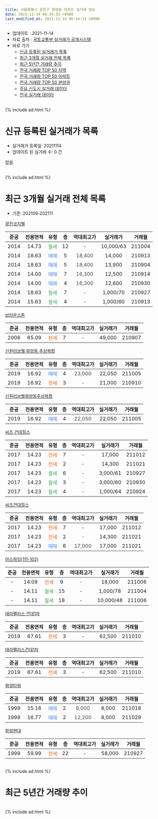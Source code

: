 ```yaml
---
title: 서울특별시 광진구 화양동 아파트 실거래 정보
date: 2021-11-14 06:34:33 +0900
last_modified_at: 2021-11-14 06:34:33 +0900
---
```


* 업데이트 : 2021-11-14
* 자료 출처 : [국토교통부 실거래가 공개시스템](http://rt.molit.go.kr)
* 바로 가기
    * [신규 등록된 실거래가 목록](#신규-등록된-실거래가-목록)
    * [최근 3개월 실거래 전체 목록](#최근-3개월-실거래-전체-목록)
    * [최근 5년간 거래량 추이](#최근-5년간-거래량-추이)
    * [전국 거래량 TOP 50 지역](https://inasie.github.io/apt-trade-info/최근-3개월-전국에서-가장-거래가-많이-발생한-지역)
    * [전국 거래량 TOP 50 아파트](https://inasie.github.io/apt-trade-info/최근-3개월-전국에서-가장-거래가-많이-발생한-아파트)
    * [전국 거래량 TOP 50 분양권](https://inasie.github.io/apt-trade-info/최근-3개월-전국에서-가장-거래가-많이-발생한-분양권)
    * [주요 신도시 실거래 데이터](https://inasie.github.io/apt-trade-info/주요-신도시)
    * [전국 실거래 데이터](https://inasie.github.io/apt-trade-info/전국)
<br>
{% include ad.html %}
<br>

# 신규 등록된 실거래가 목록
* 실거래가 등록일: 20211114
* 업데이트 된 실거래 수: 0 건

없음

<br>
{% include ad.html %}
<br>

# 최근 3개월 실거래 전체 목록
* 기준: 202109-202111


[광진코지웰](https://search.naver.com/search.naver?query=%EC%84%9C%EC%9A%B8%ED%8A%B9%EB%B3%84%EC%8B%9C+%EA%B4%91%EC%A7%84%EA%B5%AC+%ED%99%94%EC%96%91%EB%8F%99+%EA%B4%91%EC%A7%84%EC%BD%94%EC%A7%80%EC%9B%B0)

|준공|전용면적|유형|층|역대최고가|실거래가|거래월|
|:---:|:---:|:---:|:---:|:---:|:---:|:---:|
|2014|14.73|<span style="color:#34a853">월세</span>|12|<span style="color:#444444">-</span>|10,000/63|211004|
|2014|18.63|<span style="color:#4285f3">매매</span>|5|<span style="color:#444444">18,400</span>|14,000|210913|
|2014|18.63|<span style="color:#4285f3">매매</span>|5|<span style="color:#444444">18,400</span>|13,900|210904|
|2014|14.00|<span style="color:#4285f3">매매</span>|7|<span style="color:#444444">16,300</span>|12,500|210914|
|2014|14.00|<span style="color:#4285f3">매매</span>|4|<span style="color:#444444">16,300</span>|12,600|210930|
|2014|18.63|<span style="color:#34a853">월세</span>|7|<span style="color:#444444">-</span>|1,000/70|210927|
|2014|15.63|<span style="color:#34a853">월세</span>|4|<span style="color:#444444">-</span>|1,000/60|210913|

[브라운스톤](https://search.naver.com/search.naver?query=%EC%84%9C%EC%9A%B8%ED%8A%B9%EB%B3%84%EC%8B%9C+%EA%B4%91%EC%A7%84%EA%B5%AC+%ED%99%94%EC%96%91%EB%8F%99+%EB%B8%8C%EB%9D%BC%EC%9A%B4%EC%8A%A4%ED%86%A4)

|준공|전용면적|유형|층|역대최고가|실거래가|거래월|
|:---:|:---:|:---:|:---:|:---:|:---:|:---:|
|2006|65.09|<span style="color:#ff5a00">전세</span>|7|<span style="color:#444444">-</span>|49,000|210907|

[신원리브웰 화양동 주상복합](https://search.naver.com/search.naver?query=%EC%84%9C%EC%9A%B8%ED%8A%B9%EB%B3%84%EC%8B%9C+%EA%B4%91%EC%A7%84%EA%B5%AC+%ED%99%94%EC%96%91%EB%8F%99+%EC%8B%A0%EC%9B%90%EB%A6%AC%EB%B8%8C%EC%9B%B0+%ED%99%94%EC%96%91%EB%8F%99+%EC%A3%BC%EC%83%81%EB%B3%B5%ED%95%A9)

|준공|전용면적|유형|층|역대최고가|실거래가|거래월|
|:---:|:---:|:---:|:---:|:---:|:---:|:---:|
|2019|16.92|<span style="color:#4285f3">매매</span>|4|<span style="color:#444444">23,000</span>|22,050|211005|
|2019|16.92|<span style="color:#ff5a00">전세</span>|3|<span style="color:#444444">-</span>|21,000|210910|

[신원리브웰화양동주상복합](https://search.naver.com/search.naver?query=%EC%84%9C%EC%9A%B8%ED%8A%B9%EB%B3%84%EC%8B%9C+%EA%B4%91%EC%A7%84%EA%B5%AC+%ED%99%94%EC%96%91%EB%8F%99+%EC%8B%A0%EC%9B%90%EB%A6%AC%EB%B8%8C%EC%9B%B0%ED%99%94%EC%96%91%EB%8F%99%EC%A3%BC%EC%83%81%EB%B3%B5%ED%95%A9)

|준공|전용면적|유형|층|역대최고가|실거래가|거래월|
|:---:|:---:|:---:|:---:|:---:|:---:|:---:|
|2019|16.92|<span style="color:#4285f3">매매</span>|4|<span style="color:#444444">22,050</span>|22,050|211005|

[씨즈 건대힐스](https://search.naver.com/search.naver?query=%EC%84%9C%EC%9A%B8%ED%8A%B9%EB%B3%84%EC%8B%9C+%EA%B4%91%EC%A7%84%EA%B5%AC+%ED%99%94%EC%96%91%EB%8F%99+%EC%94%A8%EC%A6%88+%EA%B1%B4%EB%8C%80%ED%9E%90%EC%8A%A4)

|준공|전용면적|유형|층|역대최고가|실거래가|거래월|
|:---:|:---:|:---:|:---:|:---:|:---:|:---:|
|2017|14.23|<span style="color:#ff5a00">전세</span>|7|<span style="color:#444444">-</span>|17,000|211012|
|2017|14.23|<span style="color:#ff5a00">전세</span>|2|<span style="color:#444444">-</span>|14,300|211021|
|2017|14.23|<span style="color:#34a853">월세</span>|6|<span style="color:#444444">-</span>|3,000/61|210927|
|2017|14.23|<span style="color:#34a853">월세</span>|3|<span style="color:#444444">-</span>|3,000/60|210930|
|2017|14.23|<span style="color:#34a853">월세</span>|4|<span style="color:#444444">-</span>|1,000/64|210924|

[씨즈건대힐스](https://search.naver.com/search.naver?query=%EC%84%9C%EC%9A%B8%ED%8A%B9%EB%B3%84%EC%8B%9C+%EA%B4%91%EC%A7%84%EA%B5%AC+%ED%99%94%EC%96%91%EB%8F%99+%EC%94%A8%EC%A6%88%EA%B1%B4%EB%8C%80%ED%9E%90%EC%8A%A4)

|준공|전용면적|유형|층|역대최고가|실거래가|거래월|
|:---:|:---:|:---:|:---:|:---:|:---:|:---:|
|2017|14.23|<span style="color:#ff5a00">전세</span>|7|<span style="color:#444444">-</span>|17,000|211012|
|2017|14.23|<span style="color:#ff5a00">전세</span>|2|<span style="color:#444444">-</span>|14,300|211021|
|2017|14.23|<span style="color:#4285f3">매매</span>|6|<span style="color:#444444">17,000</span>|17,000|211021|

[아스하임(111-102)](https://search.naver.com/search.naver?query=%EC%84%9C%EC%9A%B8%ED%8A%B9%EB%B3%84%EC%8B%9C+%EA%B4%91%EC%A7%84%EA%B5%AC+%ED%99%94%EC%96%91%EB%8F%99+%EC%95%84%EC%8A%A4%ED%95%98%EC%9E%84%28111-102%29)

|준공|전용면적|유형|층|역대최고가|실거래가|거래월|
|:---:|:---:|:---:|:---:|:---:|:---:|:---:|
|-|14.09|<span style="color:#ff5a00">전세</span>|9|<span style="color:#444444">-</span>|18,000|211006|
|-|14.11|<span style="color:#34a853">월세</span>|15|<span style="color:#444444">-</span>|1,000/78|211004|
|-|14.11|<span style="color:#34a853">월세</span>|18|<span style="color:#444444">-</span>|10,000/48|211006|

[테라팰리스 건대1차](https://search.naver.com/search.naver?query=%EC%84%9C%EC%9A%B8%ED%8A%B9%EB%B3%84%EC%8B%9C+%EA%B4%91%EC%A7%84%EA%B5%AC+%ED%99%94%EC%96%91%EB%8F%99+%ED%85%8C%EB%9D%BC%ED%8C%B0%EB%A6%AC%EC%8A%A4+%EA%B1%B4%EB%8C%801%EC%B0%A8)

|준공|전용면적|유형|층|역대최고가|실거래가|거래월|
|:---:|:---:|:---:|:---:|:---:|:---:|:---:|
|2019|67.61|<span style="color:#ff5a00">전세</span>|3|<span style="color:#444444">-</span>|62,500|211010|

[테라팰리스건대1차](https://search.naver.com/search.naver?query=%EC%84%9C%EC%9A%B8%ED%8A%B9%EB%B3%84%EC%8B%9C+%EA%B4%91%EC%A7%84%EA%B5%AC+%ED%99%94%EC%96%91%EB%8F%99+%ED%85%8C%EB%9D%BC%ED%8C%B0%EB%A6%AC%EC%8A%A4%EA%B1%B4%EB%8C%801%EC%B0%A8)

|준공|전용면적|유형|층|역대최고가|실거래가|거래월|
|:---:|:---:|:---:|:---:|:---:|:---:|:---:|
|2019|67.61|<span style="color:#ff5a00">전세</span>|3|<span style="color:#444444">-</span>|62,500|211010|

[화양타워](https://search.naver.com/search.naver?query=%EC%84%9C%EC%9A%B8%ED%8A%B9%EB%B3%84%EC%8B%9C+%EA%B4%91%EC%A7%84%EA%B5%AC+%ED%99%94%EC%96%91%EB%8F%99+%ED%99%94%EC%96%91%ED%83%80%EC%9B%8C)

|준공|전용면적|유형|층|역대최고가|실거래가|거래월|
|:---:|:---:|:---:|:---:|:---:|:---:|:---:|
|1999|15.18|<span style="color:#4285f3">매매</span>|2|<span style="color:#444444">9,000</span>|8,000|211018|
|1999|16.77|<span style="color:#4285f3">매매</span>|2|<span style="color:#444444">12,200</span>|8,000|211029|

[화양현대](https://search.naver.com/search.naver?query=%EC%84%9C%EC%9A%B8%ED%8A%B9%EB%B3%84%EC%8B%9C+%EA%B4%91%EC%A7%84%EA%B5%AC+%ED%99%94%EC%96%91%EB%8F%99+%ED%99%94%EC%96%91%ED%98%84%EB%8C%80)

|준공|전용면적|유형|층|역대최고가|실거래가|거래월|
|:---:|:---:|:---:|:---:|:---:|:---:|:---:|
|1999|59.99|<span style="color:#ff5a00">전세</span>|22|<span style="color:#444444">-</span>|58,000|210927|


<br>
{% include ad.html %}
<br>

# 최근 5년간 거래량 추이


<div style="width:100%;">
    <canvas id="deal_progress" height="200"></canvas>
</div>

<script>
new Chart(document.getElementById("deal_progress"), {
    type: 'line',
    data: {
        labels: ['201611','201612','201701','201702','201703','201704','201705','201706','201707','201708','201709','201710','201711','201712','201801','201802','201803','201804','201805','201806','201807','201808','201809','201810','201811','201812','201901','201902','201903','201904','201905','201906','201907','201908','201909','201910','201911','201912','202001','202002','202003','202004','202005','202006','202007','202008','202009','202010','202011','202012','202101','202102','202103','202104','202105','202106','202107','202108','202109','202110','202111'],
        datasets: [{
            label: '매매',
            pointRadius: 1,
            data: [2, 4, 2, 4, 2, 2, 6, 10, 4, 3, 2, 6, 12, 6, 10, 5, 6, 2, 1, 2, 7, 7, 5, 3, 6, 8, 2, 3, 5, 14, 8, 7, 7, 14, 9, 13, 10, 9, 4, 14, 6, 8, 5, 10, 6, 6, 4, 3, 10, 2, 6, 3, 3, 6, 12, 8, 5, 4, 4, 5, 0],
            borderColor: "rgba(255, 201, 14, 1)",
            backgroundColor: "rgba(255, 201, 14, 0.5)",
            fill: false,
            lineTension: 0
        },{
            label: '전월세',
            pointRadius: 1,
            data: [7, 8, 11, 11, 3, 5, 6, 4, 7, 11, 5, 11, 16, 9, 17, 10, 4, 0, 1, 2, 2, 2, 2, 3, 4, 13, 20, 10, 3, 6, 3, 8, 6, 11, 6, 12, 14, 18, 21, 8, 6, 7, 9, 12, 9, 5, 5, 6, 9, 21, 19, 16, 5, 18, 27, 24, 18, 19, 8, 10, 0],
            borderColor: "rgba(0, 141, 185, 1)",
            backgroundColor: "rgba(0, 141, 185, 0.5)",
            fill: false,
            lineTension: 0
        }
        ]
    },
    options: {
        responsive: true,
        title: {
            display: false
        },
        tooltips: {
            mode: 'index',
            intersect: false
        },
        hover: {
            mode: 'nearest',
            intersect: true
        },
        scales: {
            xAxes: [{
                display: true,
                scaleLabel: {
                    display: true,
                    labelString: '년/월'
                }
            }],
            yAxes: [{
                display: true,
                ticks: {
                    suggestedMin: 0,
                },
                scaleLabel: {
                    display: true,
                    labelString: '실거래 수'
                }
            }]
        }
    }
});

</script>


<br>
{% include ad.html %}
<br>

